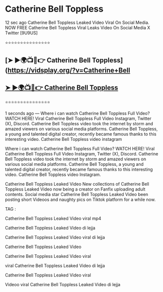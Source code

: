 ﻿# Catherine Bell Toppless



12 sec ago Catherine Bell Toppless Leaked Video Viral On Social Media. NOW FREE Catherine Bell Toppless Viral Leaks Video On Social Media X Twitter [9U9US]

⭐⭐⭐⭐⭐⭐⭐⭐⭐⭐⭐⭐⭐⭐⭐

## [➤ ►🌍📺📱👉 Catherine Bell Toppless](https://vidsplay.org/?v=Catherine+Bell

## [➤ ►🌍📺📱👉 Catherine Bell Toppless](https://vidsplay.org/?v=Catherine+Bell)


⭐⭐⭐⭐⭐⭐⭐⭐⭐⭐⭐⭐⭐⭐⭐



1 seconds ago — Where i can watch Catherine Bell Toppless Full Video? WATCH HERE! Viral Catherine Bell Toppless Full Video Instagram, Twitter (X), Discord. Catherine Bell Toppless video took the internet by storm and amazed viewers on various social media platforms. Catherine Bell Toppless, a young and talented digital creator, recently became famous thanks to this interesting video. Catherine Bell Toppless video instagram

Where i can watch Catherine Bell Toppless Full Video? WATCH HERE! Viral Catherine Bell Toppless Full Video Instagram, Twitter (X), Discord. Catherine Bell Toppless video took the internet by storm and amazed viewers on various social media platforms. Catherine Bell Toppless, a young and talented digital creator, recently became famous thanks to this interesting video. Catherine Bell Toppless video Instagram.

Catherine Bell Toppless Leaked Video New collections of Catherine Bell Toppless Leaked Video now being a creator on Fanfix uploading adult contents. Social media star Catherine Bell Toppless Leaked Video been posting short Videoos and naughty pics on Tiktok platform for a while now.

TAG :

 

Catherine Bell Toppless Leaked Video viral mp4

 

Catherine Bell Toppless Leaked Video di lejja

 

Catherine Bell Toppless Leaked Video viral di lejja

 

Catherine Bell Toppless Leaked Video

 

Catherine Bell Toppless Leaked Video viral

 

viral Catherine Bell Toppless Leaked Video di lejja

 

Catherine Bell Toppless Leaked Video viral

 

Videoo viral Catherine Bell Toppless Leaked Video di lejja